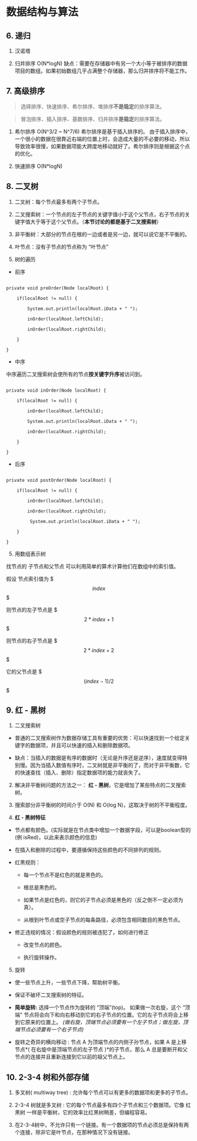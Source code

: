 # 数据结构与算法







## 6. 递归

1. 汉诺塔

2. 归并排序  O(N*logN)
缺点：需要在存储器中有另一个大小等于被排序的数据项目的数组。如果初始数组几乎占满整个存储器，那么归并排序将不能工作。



## 7. 高级排序

> 选择排序、快速排序、希尔排序、堆排序**不是稳定**的排序算法。

> 冒泡排序、插入排序、基数排序、归并排序**是稳定**的排序算法。



1. 希尔排序 O(N^3/2 ~ N^7/6)
希尔排序是基于插入排序的。 由于插入排序中，一个很小的数据在很靠近右端的位置上时，会造成大量的不必要的移动，所以导致效率很慢，如果数据项能大跨度地移动就好了。希尔排序则是根据这个点的优化。

2. 快速排序  O(N*logN)





## 8. 二叉树

1. 二叉树：每个节点最多有两个子节点。

2. 二叉搜索树：一个节点的左子节点的关键字值小于这个父节点，右子节点的关键字值大于等于这个父节点。（**本节讨论的都是基于二叉搜索树**）

3. 非平衡树：大部分的节点在根的一边或者是另一边，就可以说它是不平衡的。
4. 叶节点：没有子节点的节点称为 “叶节点”

4. 树的遍历

 - 前序

```

private void preOrder(Node localRoot) {

	if(localRoot != null) {

    	System.out.println(localRoot.iData + " ");

    	inOrder(localRoot.leftChild);

        inOrder(localRoot.rightChild);

    }

}

```

 - 中序

中序遍历二叉搜索树会使所有的节点**按关键字升序**被访问到。

```

private void inOrder(Node localRoot) {

	if(localRoot != null) {

    	inOrder(localRoot.leftChild);

        System.out.println(localRoot.iData + " ");

        inOrder(localRoot.rightChild);

    }

}

```



 - 后序

```

private void postOrder(Node localRoot) {

	if(localRoot != null) {

    	inOrder(localRoot.leftChild);

        inOrder(localRoot.rightChild);

         System.out.println(localRoot.iData + " ");

    }

}

```



5. 用数组表示树

找节点的 子节点和父节点 可以利用简单的算术计算他们在数组中的索引值。

假设 节点索引值为 $$$index$$$

则节点的左子节点是 $$$2*index + 1$$$

则节点的右子节点是 $$$2*index + 2$$$

它的父节点是     $$$(index - 1) / 2$$$





## 9. 红 - 黑树

1. 二叉搜索树

 - 普通的二叉搜索树作为数据存储工具有重要的优势：可以快速找到一个给定关键字的数据项，并且可以快速的插入和删除数据项。

 - 缺点：当插入的数据是有序的数据时（无论是升序还是逆序），速度就变得特别慢。因为当插入数值有序时，二叉树就是非平衡的了，而对于非平衡数，它的快速查找（插入、删除）指定数据项的能力就丧失了。

2. 解决非平衡树问题的方法之一： **红 - 黑树**，它是增加了某些特点的二叉搜索树。

3. 搜索部分非平衡树的时间介于 O(N) 和 O(log N)，这取决于树的不平衡程度。

4. **红 - 黑树特征**

 - 节点都有颜色。(实际就是在节点类中增加一个数据字段，可以是boolean型的(例 isRed)，以此来表示颜色的信息)

 - 在插入和删除的过程中，要遵循保持这些颜色的不同排列的规则。

 - 红黑规则： 

 	- 每一个节点不是红色的就是黑色的。

 	- 根总是黑色的。

 	- 如果节点是红色的，则它的子节点必须是黑色的（反之倒不一定必须为真）。

 	- 从根到叶节点或空子节点的每条路径，必须包含相同数目的黑色节点。

 - 修正违规的情况：假设颜色的规则被违犯了，如何进行修正

 	- 改变节点的颜色。

 	- 执行旋转操作。 

5. 旋转
 - 使一些节点上升，一些节点下降，帮助树平衡。

 - 保证不破坏二叉搜索树的特征。

 - **简单旋转:**  选择一个节点作为旋转的 “顶端”(top)。 如果做一次右旋，这个 “顶端” 节点将会向下和向右移动到它的右子节点的位置。它的左子节点将会上移到它原来的位置上。 *(做右旋，顶端节点必须要有一个左子节点；做左旋，顶端节点必须要有一个右子节点)*

 - 旋转之奇异的横向移动 : 节点 A 为顶端节点的内侧子孙节点，如果 A 是上移节点*( 在右旋中是顶端节点的左子节点 )*的子节点，那么 A 总是要断开和父节点的连接并且重新连接到它以前的祖父节点上。


## 10. 2-3-4 树和外部存储
1. 多叉树( multiway tree) : 允许每个节点可以有更多的数据项和更多的子节点。

2. 2-3-4 树就是多叉树 : 它的每个节点最多有四个子节点和三个数据项。它像 红黑树 一样是平衡树，它的效率比红黑树稍差，但编程容易。

3. 在2-3-4树中，不允许只有一个链接。有一个数据项的节点必须总是保持有两个连接，除非它是叶节点，在那种情况下没有链接。
















